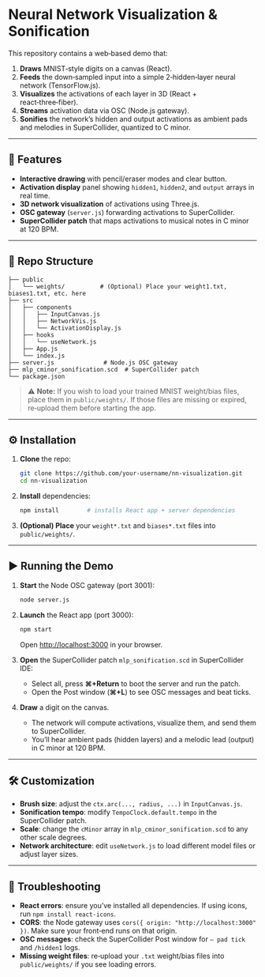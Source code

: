 # Neural Network Visualization & Sonification

This repository contains a web‑based demo that:

1. **Draws** MNIST‑style digits on a canvas (React).
2. **Feeds** the down‑sampled input into a simple 2‑hidden‑layer neural network (TensorFlow\.js).
3. **Visualizes** the activations of each layer in 3D (React + react‑three‑fiber).
4. **Streams** activation data via OSC (Node.js gateway).
5. **Sonifies** the network’s hidden and output activations as ambient pads and melodies in SuperCollider, quantized to C minor.

---

## 🚀 Features

- **Interactive drawing** with pencil/eraser modes and clear button.
- **Activation display** panel showing `hidden1`, `hidden2`, and `output` arrays in real time.
- **3D network visualization** of activations using Three.js.
- **OSC gateway** (`server.js`) forwarding activations to SuperCollider.
- **SuperCollider patch** that maps activations to musical notes in C minor at 120 BPM.

---

## 📁 Repo Structure

```
├── public
│   └── weights/          # (Optional) Place your weight1.txt, biases1.txt, etc. here
├── src
│   ├── components
│   │   ├── InputCanvas.js
│   │   ├── NetworkVis.js
│   │   └── ActivationDisplay.js
│   ├── hooks
│   │   └── useNetwork.js
│   ├── App.js
│   └── index.js
├── server.js              # Node.js OSC gateway
├── mlp_cminor_sonification.scd  # SuperCollider patch
└── package.json
```

> ⚠️ **Note:** If you wish to load your trained MNIST weight/bias files, place them in `public/weights/`. If those files are missing or expired, re‑upload them before starting the app.

---

## ⚙️ Installation

1. **Clone** the repo:

   ```bash
   git clone https://github.com/your‑username/nn‑visualization.git
   cd nn‑visualization
   ```

2. **Install** dependencies:

   ```bash
   npm install        # installs React app + server dependencies
   ```

3. **(Optional) Place** your `weight*.txt` and `biases*.txt` files into `public/weights/`.

---

## ▶️ Running the Demo

1. **Start** the Node OSC gateway (port 3001):

   ```bash
   node server.js
   ```

2. **Launch** the React app (port 3000):

   ```bash
   npm start
   ```

   Open [http://localhost:3000](http://localhost:3000) in your browser.

3. **Open** the SuperCollider patch `mlp_sonification.scd` in SuperCollider IDE:

   - Select all, press **⌘+Return** to boot the server and run the patch.
   - Open the Post window (**⌘+L**) to see OSC messages and beat ticks.

4. **Draw** a digit on the canvas.

   - The network will compute activations, visualize them, and send them to SuperCollider.
   - You’ll hear ambient pads (hidden layers) and a melodic lead (output) in C minor at 120 BPM.

---

## 🛠️ Customization

- **Brush size**: adjust the `ctx.arc(..., radius, ...)` in `InputCanvas.js`.
- **Sonification tempo**: modify `TempoClock.default.tempo` in the SuperCollider patch.
- **Scale**: change the `cMinor` array in `mlp_cminor_sonification.scd` to any other scale degrees.
- **Network architecture**: edit `useNetwork.js` to load different model files or adjust layer sizes.

---

## 📝 Troubleshooting

- **React errors**: ensure you’ve installed all dependencies. If using icons, run `npm install react-icons`.
- **CORS**: the Node gateway uses `cors({ origin: "http://localhost:3000" })`. Make sure your front‑end runs on that origin.
- **OSC messages**: check the SuperCollider Post window for `— pad tick` and `/hidden1` logs.
- **Missing weight files**: re‑upload your `.txt` weight/bias files into `public/weights/` if you see loading errors.
